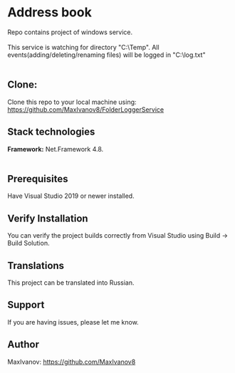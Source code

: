 # Address book
Repo contains project of windows service.<br /><br />
This service is watching for directory "C:\Temp". All events(adding/deleting/renaming files) will be logged in "C:\log.txt"<br /><br />

## Clone:

Clone this repo to your local machine using: https://github.com/MaxIvanov8/FolderLoggerService

## Stack technologies

**Framework:** Net.Framework 4.8.<br /><br />

## Prerequisites

Have Visual Studio 2019 or newer installed.

## Verify Installation

You can verify the project builds correctly from Visual Studio using Build -> Build Solution.

## Translations

This project can be translated into Russian.

## Support

If you are having issues, please let me know.

## Author

MaxIvanov: https://github.com/MaxIvanov8
